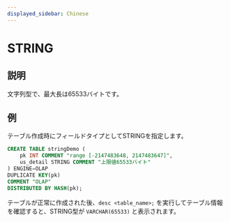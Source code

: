 ```yaml
---
displayed_sidebar: Chinese
---
```


# STRING

## 説明

文字列型で、最大長は65533バイトです。

## 例

テーブル作成時にフィールドタイプとしてSTRINGを指定します。

```sql
CREATE TABLE stringDemo (
    pk INT COMMENT "range [-2147483648, 2147483647]",
    us_detail STRING COMMENT "上限値65533バイト"
) ENGINE=OLAP 
DUPLICATE KEY(pk)
COMMENT "OLAP"
DISTRIBUTED BY HASH(pk);
```

テーブルが正常に作成された後、`desc <table_name>;` を実行してテーブル情報を確認すると、STRING型が `VARCHAR(65533)` と表示されます。
